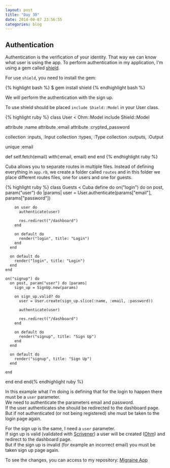 ```yaml
---
layout: post
title: "Day 38"
date: 2014-08-07 23:56:55
categories: blog
---
```


## Authentication

Authentication is the verification of your identity. That way we can know what user is using the app.
To perform authentication in my application, I'm using a gem called [shield][1].

[1]: https://github.com/cyx/shield

For use `shield`, you need to install the gem:

{% highlight bash %}
$ gem install shield
{% endhighlight bash %}

We will perform the authentication with the sign up.

To use shield should be placed `include Shield::Model` in your User class.

{% highlight ruby %}
class User < Ohm::Model
  include Shield::Model

  attribute :name
  attribute :email
  attribute :crypted_password

  collection :inputs,  :Input
  collection :types,   :Type
  collection :outputs, :Output

  unique :email

  def self.fetch(email)
    with(:email, email)
  end
end
{% endhighlight ruby %}

Cuba allows you to separate routes in multiple files.
Instead of defining everything in `app.rb`, we create a folder called `routes` and
in this folder we place different routes files, one for users and one for guests.

{% highlight ruby %}
class Guests < Cuba
  define do
    on("login") do
      on post, param("user") do |params|
        user = User.authenticate(params["email"],  params["password"])

        on user do
          authenticate(user)

          res.redirect("/dashboard")
        end

        on default do
          render("login", title: "Login")
        end
      end

      on default do
        render("login", title: "Login")
      end
    end

    on("signup") do
      on post, param("user") do |params|
        sign_up = SignUp.new(params)

        on sign_up.valid? do
          user = User.create(sign_up.slice(:name, :email, :password))

          authenticate(user)

          res.redirect("/dashboard")
        end

        on default do
          render("signup", title: "Sign Up")
        end
      end

      on default do
        render("signup", title: "Sign Up")
      end

    end

  end
end
end{% endhighlight ruby %}

In this example what I'm doing is defining that for the login to happen there must be a `user` parameter.  
We need to authenticate the parameters email and password.  
If the user authenticates she should be redirected to the dashboard page.  
But if not authenticated (or not being registered) she must be taken to the login page again.

For the sign up is the same, I need a `user` parameter.  
If sign up is valid (validated with [Scrivener][2]) a user will be created ([Ohm][3]) and redirect to the dashboard page.  
But if the sign up is invalid (for example an incorrect email) you must be taken sign up page again.

[2]: https://github.com/soveran/scrivener
[3]: https://github.com/soveran/ohm

To see the changes, you can access to my repository:
<a href="https://github.com/migraine-io/migraine-app">Migraine App</a>
